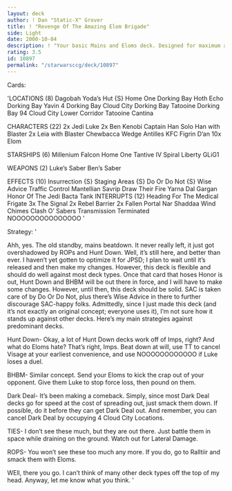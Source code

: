 ```yaml
---
layout: deck
author: ! Dan "Static-X" Grover
title: ! "Revenge Of The Amazing Elom Brigade"
side: Light
date: 2000-10-04
description: ! "Your basic Mains and Eloms deck. Designed for maximum ass-whomping."
rating: 3.5
id: 10897
permalink: "/starwarsccg/deck/10897"
---
```

Cards: 

'LOCATIONS (8)
Dagobah Yoda’s Hut {S}
Home One Dorking Bay
Hoth Echo Dorking Bay
Yavin 4 Dorking Bay
Cloud City Dorking Bay
Tatooine Dorking Bay 94
Cloud City Lower Corridor
Tatooine Cantina

CHARACTERS (22)
2x Jedi Luke
2x Ben Kenobi
Captain Han Solo
Han with Blaster
2x Leia with Blaster
Chewbacca
Wedge Antilles
KFC
Figrin D’an
10x Elom

STARSHIPS (6)
Millenium Falcon
Home One
Tantive IV
Spiral
Liberty
GLiG1

WEAPONS (2)
Luke’s Saber
Ben’s Saber

EFFECTS (10)
Insurrection {S}
Staging Areas {S}
Do Or Do Not {S}
Wise Advice
Traffic Control
Mantellian Savrip
Draw Their Fire
Yarna Dal Gargan
Honor Of The Jedi
Bacta Tank
INTERRUPTS (12)
Heading For The Medical Frigate
3x The Signal
2x Rebel Barrier
2x Fallen Portal
Nar Shaddaa Wind Chimes
Clash O’ Sabers
Transmission Terminated
NOOOOOOOOOOOOOOO '

Strategy: '

Ahh, yes. The old standby, mains beatdown. It never really left, it just got overshadowed by ROPs and Hunt Down. Well, it’s still here, and better than ever. I haven’t yet gotten to optimize it for JPSD; I plan to wait until it’s released and then make my changes. However, this deck is flexible and should do well against most deck types. Once that card that hoses Honor is out, Hunt Down and BHBM will be out there in force, and I will have to make some changes. However, until then, this deck should be solid. SAC is taken care of by Do Or Do Not, plus there’s Wise Advice in there to further discourage SAC-happy folks. Admittedly, since I just made this deck (and it’s not exactly an original concept; everyone uses it),  I’m not sure how it stands up against other decks. Here’s my main strategies against predominant decks.

Hunt Down- Okay, a lot of Hunt Down decks work off of Imps, right? And what do Eloms hate? That’s right, Imps. Beat down at will, use TT to cancel Visage at your earliest convenience, and use NOOOOOOOOOOOO if Luke loses a duel.

BHBM- Similar concept. Send your Eloms to kick the crap out of your opponent. Give them Luke to stop force loss, then pound on them.

Dark Deal- It’s been making a comeback. Simply, since most Dark Deal decks go for speed at the cost of spreading out, just smack them down. If possible, do it before they can get Dark Deal out. And remember, you can cancel Dark Deal by occupying 4 Cloud City Locations.

TIES- I don’t see these much, but they are out there. Just battle them in space while draining on the ground. Watch out for Lateral Damage.

ROPS- You won’t see these too much any more. If you do, go to Ralltiir and smack them with Eloms.

WEll, there you go. I can’t think of many other deck types off the top of my head. Anyway, let me know what you think. '
